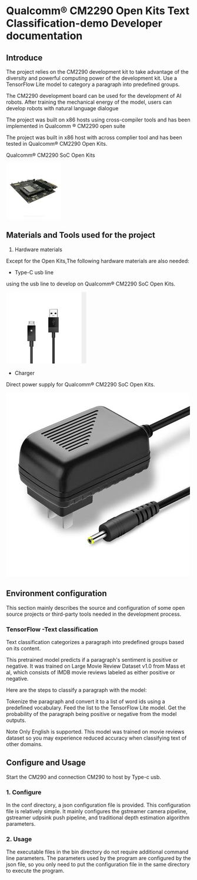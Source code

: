 # Qualcomm® CM2290 Open Kits Text Classification-demo Developer documentation

## Introduce

The project relies on the CM2290 development kit to take advantage of the diversity and powerful computing power of the development kit. Use a TensorFlow Lite model to category a paragraph into predefined groups.

The CM2290 development board can be used for the development of AI robots. After training the mechanical energy of the model, users can develop robots with natural language dialogue


The project was built on x86 hosts using cross-compiler tools and has been implemented in Qualcomm ® CM2290 open suite

The project was built in x86 host with across complier tool and has been tested in Qualcomm® CM2290 Open Kits.

Qualcomm® CM2290 SoC Open Kits

![CM2290](./res/2290-DK-4-150x150.webp)

## Materials and Tools used for the project

1. Hardware materials

Except for the Open Kits,The following hardware materials are also needed:

* Type-C usb line

using the usb line to develop on Qualcomm® CM2290 SoC Open Kits.

![usb line](./res/usb.png )

* Charger

Direct power supply for Qualcomm® CM2290 SoC Open Kits.

![charger](./res/charger.jpg )


## Environment configuration

This section mainly describes the source and configuration of some open source projects or third-party tools needed in the development process.

### TensorFlow  -Text classification

Text classification categorizes a paragraph into predefined groups based on its content.

This pretrained model predicts if a paragraph's sentiment is positive or negative. It was trained on Large Movie Review Dataset v1.0 from Mass et al, which consists of IMDB movie reviews labeled as either positive or negative.

Here are the steps to classify a paragraph with the model:

Tokenize the paragraph and convert it to a list of word ids using a predefined vocabulary.
Feed the list to the TensorFlow Lite model.
Get the probability of the paragraph being positive or negative from the model outputs.

Note
	Only English is supported.
	This model was trained on movie reviews dataset so you may experience reduced accuracy when classifying text of other domains.


## Configure and Usage
Start the CM290 and connection CM290 to host by Type-c usb.
### 1. Configure
In the conf directory, a json configuration file is provided. This configuration file is relatively simple. It mainly configures the gstreamer camera pipeline, gstreamer udpsink push pipeline, and traditional depth estimation algorithm parameters.

### 2. Usage
The executable files in the bin directory do not require additional command line parameters. The parameters used by the program are configured by the json file, so you only need to put the configuration file in the same directory to execute the program.
